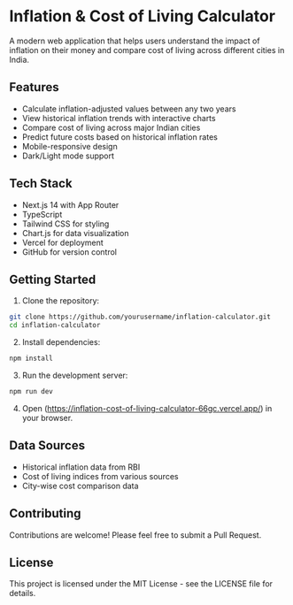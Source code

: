 # Inflation & Cost of Living Calculator

A modern web application that helps users understand the impact of inflation on their money and compare cost of living across different cities in India.

## Features

- Calculate inflation-adjusted values between any two years
- View historical inflation trends with interactive charts
- Compare cost of living across major Indian cities
- Predict future costs based on historical inflation rates
- Mobile-responsive design
- Dark/Light mode support

## Tech Stack

- Next.js 14 with App Router
- TypeScript
- Tailwind CSS for styling
- Chart.js for data visualization
- Vercel for deployment
- GitHub for version control

## Getting Started

1. Clone the repository:
```bash
git clone https://github.com/yourusername/inflation-calculator.git
cd inflation-calculator
```

2. Install dependencies:
```bash
npm install
```

3. Run the development server:
```bash
npm run dev
```

4. Open (https://inflation-cost-of-living-calculator-66gc.vercel.app/) in your browser.

## Data Sources

- Historical inflation data from RBI
- Cost of living indices from various sources
- City-wise cost comparison data

## Contributing

Contributions are welcome! Please feel free to submit a Pull Request.

## License

This project is licensed under the MIT License - see the LICENSE file for details.
